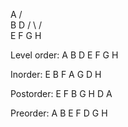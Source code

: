   A
/   \
B    D
/ \ / \
E F G H

Level order: A B D E F G H 

Inorder: E B F A G D H 

Postorder: E F B G H D A

Preorder: A B E F D G H